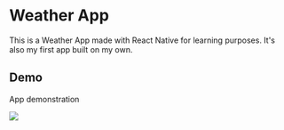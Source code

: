 
# Weather App

This is a Weather App made with React Native for learning purposes. It's also my first app built on my own.




## Demo

App demonstration

![](https://i.imgur.com/3wpePWp.gif)
